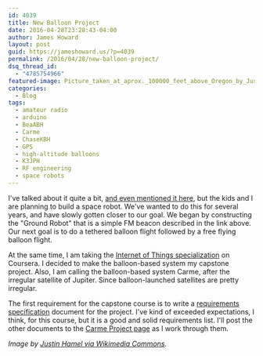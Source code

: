 ```yaml
---
id: 4039
title: New Balloon Project
date: 2016-04-28T23:28:43-04:00
author: James Howard
layout: post
guid: https://jameshoward.us/?p=4039
permalink: /2016/04/28/new-balloon-project/
dsq_thread_id:
  - "4785754966"
featured-image: Picture_taken_at_aprox._100000_feet_above_Oregon_by_Justin_Hamel_and_Chris_Thompson-800x525.jpg
categories:
  - Blog
tags:
  - amateur radio
  - arduino
  - BeaABH
  - Carme
  - ChaseKBH
  - GPS
  - high-altitude balloons
  - K3JPH
  - RF engineering
  - space robots
---
```

I've talked about it quite a bit, [and even mentioned it here](https://jameshoward.us/2015/07/23/building-an-fm-beacon/), but the kids and I are planning to build a space robot. We've wanted to do this for several years, and have slowly gotten closer to our goal.  We began by constructing the "Ground Robot" that is a simple FM beacon described in the link above.  Our next goal is to do a tethered balloon flight followed by a free flying balloon flight.  

At the same time, I am taking the [Internet of Things specialization](https://www.coursera.org/learn/iot) on Coursera.   I decided to make the balloon-based system my capstone project.  Also, I am calling the balloon-based system Carme, after the irregular satellite of Jupiter.  Since balloon-launched satellites are pretty irregular.

The first requirement for the capstone course is to write a [requirements specification](https://jameshoward.us/wp-content/uploads/2016/04/CNBS-Requirements.pdf) document for the project.  I've kind of exceeded expectations, I think, for this course, but it is a good and solid requirements list.  I'll post the other documents to the [Carme Project page](/projects/carme) as I work through them.

_Image by [Justin Hamel via Wikimedia Commons](https://commons.wikimedia.org/wiki/File:Picture_taken_at_aprox._100,000_feet_above_Oregon_by_Justin_Hamel_and_Chris_Thompson.jpg)._
